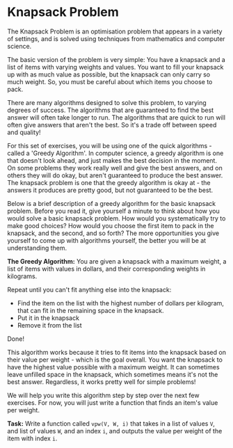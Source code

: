# Knapsack Problem

The Knapsack Problem is an optimisation problem that appears in a variety of settings, and is solved using techniques from mathematics and computer science. 

The basic version of the problem is very simple: You have a knapsack and a list of items with varying weights and values. You want to fill your knapsack up with as much value as possible, but the knapsack can only carry so much weight. So, you must be careful about which items you choose to pack. 

There are many algorithms designed to solve this problem, to varying degrees of success. The algorithms that are guaranteed to find the best answer will often take longer to run. The algorithms that are quick to run will often give answers that aren't the best. So it's a trade off between speed and quality!

For this set of exercises, you will be using one of the quick algorithms - called a 'Greedy Algorithm'. In computer science, a greedy algorithm is one that doesn't look ahead, and just makes the best decision in the moment. On some problems they work really well and give the best answers, and on others they will do okay, but aren't guaranteed to produce the best answer. The knapsack problem is one that the greedy algorithm is okay at - the answers it produces are pretty good, but not guaranteed to be the best. 

Below is a brief description of a greedy algorithm for the basic knapsack problem. Before you read it, give yourself a minute to think about how you would solve a basic knapsack problem. How would you systematically try to make good choices? How would you choose the first item to pack in the knapsack, and the second, and so forth? The more opportunities you give yourself to come up with algorithms yourself, the better you will be at understanding them. 

**The Greedy Algorithm:**
You are given a knapsack with a maximum weight, a list of items with values in dollars, and their corresponding weights in kilograms.

Repeat until you can't fit anything else into the knapsack:
- Find the item on the list with the highest number of dollars per kilogram, that can fit in the remaining space in the knapsack.
- Put it in the knapsack
- Remove it from the list

Done! 

This algorithm works because it tries to fit items into the knapsack based on their value per weight - which is the goal overall. You want the knapsack to have the highest value possible with a maximum weight. It can sometimes leave unfilled space in the knapsack, which sometimes means it's not the best answer. Regardless, it works pretty well for simple problems!

We will help you write this algorithm step by step over the next few exercises. For now, you will just write a function that finds an item's value per weight.

**Task:** Write a function called `vpw(V, W, i)` that takes in a list of values `V`, and list of values `W`, and an index `i`, and outputs the value per weight of the item with index `i`.
